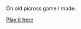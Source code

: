 On old picross game I made. 

[Play it here](https://akosnikhazy.github.io/Javascript-Picross-Game/)

